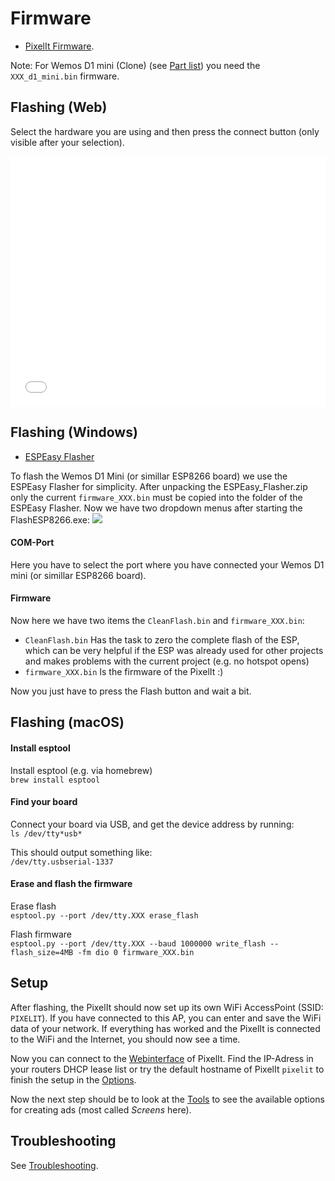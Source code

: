 # Firmware

- [PixelIt Firmware](https://github.com/pixelit-project/PixelIt/releases).

Note: For Wemos D1 mini (Clone) (see [Part list](hardware.html#parts-list)) you need the `XXX_d1_mini.bin` firmware.

## Flashing (Web)
Select the hardware you are using and then press the connect button (only visible after your selection).

<iframe id="dynamicFrame" src="/pixelit_flasher/index.html" width="100%" height="400px" frameborder="0" ></iframe>

## Flashing (Windows)

- [ESPEasy Flasher](https://www.bastelbunker.de/wp-content/uploads/ESPEasy_Flasher.zip)

To flash the Wemos D1 Mini (or simillar ESP8266 board) we use the ESPEasy Flasher for simplicity. After unpacking the ESPEasy_Flasher.zip only the current `firmware_XXX.bin` must be copied into the folder of the ESPEasy Flasher.
Now we have two dropdown menus after starting the FlashESP8266.exe:
![](/flash_esp8266.png)

#### COM-Port

Here you have to select the port where you have connected your Wemos D1 mini (or simillar ESP8266 board).

#### Firmware

Now here we have two items the `CleanFlash.bin` and `firmware_XXX.bin`:

- `CleanFlash.bin` Has the task to zero the complete flash of the ESP, which can be very helpful if the ESP was already used for other projects and makes problems with the current project (e.g. no hotspot opens)
- `firmware_XXX.bin` Is the firmware of the PixelIt :)

Now you just have to press the Flash button and wait a bit.

## Flashing (macOS)

#### Install esptool

Install esptool (e.g. via homebrew)  
`brew install esptool`

#### Find your board

Connect your board via USB, and get the device address by running:  
`ls /dev/tty*usb*`

This should output something like:  
`/dev/tty.usbserial-1337`

#### Erase and flash the firmware

Erase flash  
`esptool.py --port /dev/tty.XXX erase_flash`

Flash firmware  
`esptool.py --port /dev/tty.XXX --baud 1000000 write_flash --flash_size=4MB -fm dio 0 firmware_XXX.bin`

## Setup

After flashing, the PixelIt should now set up its own WiFi AccessPoint (SSID: `PIXELIT`). If you have connected to this AP, you can enter and save the WiFi data of your network. If everything has worked and the PixelIt is connected to the WiFi and the Internet, you should now see a time.

Now you can connect to the [Webinterface](webinterface.html) of PixelIt. Find the IP-Adress in your routers DHCP lease list or try the default hostname of PixelIt `pixelit` to finish the setup in the [Options](webinterface.html#options).

Now the next step should be to look at the [Tools](tools.html) to see the available options for creating ads (most called _Screens_ here).

## Troubleshooting

See [Troubleshooting](troubleshooting.html).